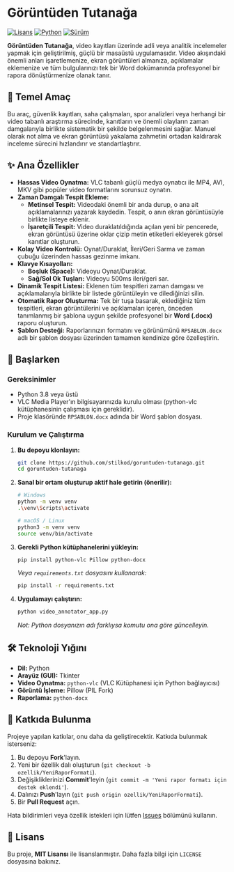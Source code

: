 # Görüntüden Tutanağa

[![Lisans](https://img.shields.io/badge/license-MIT-blue.svg)](https://opensource.org/licenses/MIT)
[![Python](https://img.shields.io/badge/python-3.8%2B-blue.svg)](https://www.python.org/downloads/)
[![Sürüm](https://img.shields.io/github/v/release/stilkod/goruntuden-tutanaga)](https://github.com/stilkod/goruntuden-tutanaga/releases)

**Görüntüden Tutanağa**, video kayıtları üzerinde adli veya analitik incelemeler yapmak için geliştirilmiş, güçlü bir masaüstü uygulamasıdır. Video akışındaki önemli anları işaretlemenize, ekran görüntüleri almanıza, açıklamalar eklemenize ve tüm bulgularınızı tek bir Word dokümanında profesyonel bir rapora dönüştürmenize olanak tanır.


## 📝 Temel Amaç

Bu araç, güvenlik kayıtları, saha çalışmaları, spor analizleri veya herhangi bir video tabanlı araştırma sürecinde, kanıtların ve önemli olayların zaman damgalarıyla birlikte sistematik bir şekilde belgelenmesini sağlar. Manuel olarak not alma ve ekran görüntüsü yakalama zahmetini ortadan kaldırarak inceleme sürecini hızlandırır ve standartlaştırır.

## ✨ Ana Özellikler

*   **Hassas Video Oynatma:** VLC tabanlı güçlü medya oynatıcı ile MP4, AVI, MKV gibi popüler video formatlarını sorunsuz oynatın.
*   **Zaman Damgalı Tespit Ekleme:**
    *   **Metinsel Tespit:** Videodaki önemli bir anda durup, o ana ait açıklamalarınızı yazarak kaydedin. Tespit, o anın ekran görüntüsüyle birlikte listeye eklenir.
    *   **İşaretçili Tespit:** Video duraklatıldığında açılan yeni bir pencerede, ekran görüntüsü üzerine oklar çizip metin etiketleri ekleyerek görsel kanıtlar oluşturun.
*   **Kolay Video Kontrolü:** Oynat/Duraklat, İleri/Geri Sarma ve zaman çubuğu üzerinden hassas gezinme imkanı.
*   **Klavye Kısayolları:**
    *   **Boşluk (Space):** Videoyu Oynat/Duraklat.
    *   **Sağ/Sol Ok Tuşları:** Videoyu 500ms ileri/geri sar.
*   **Dinamik Tespit Listesi:** Eklenen tüm tespitleri zaman damgası ve açıklamalarıyla birlikte bir listede görüntüleyin ve dilediğinizi silin.
*   **Otomatik Rapor Oluşturma:** Tek bir tuşa basarak, eklediğiniz tüm tespitleri, ekran görüntülerini ve açıklamaları içeren, önceden tanımlanmış bir şablona uygun şekilde profesyonel bir **Word (.docx)** raporu oluşturun.
*   **Şablon Desteği:** Raporlarınızın formatını ve görünümünü `RPSABLON.docx` adlı bir şablon dosyası üzerinden tamamen kendinize göre özelleştirin.

## 🚀 Başlarken

### Gereksinimler

*   Python 3.8 veya üstü
*   VLC Media Player'ın bilgisayarınızda kurulu olması (python-vlc kütüphanesinin çalışması için gereklidir).
*   Proje klasöründe `RPSABLON.docx` adında bir Word şablon dosyası.

### Kurulum ve Çalıştırma

1.  **Bu depoyu klonlayın:**
    ```bash
    git clone https://github.com/stilkod/goruntuden-tutanaga.git
    cd goruntuden-tutanaga
    ```

2.  **Sanal bir ortam oluşturup aktif hale getirin (önerilir):**
    ```bash
    # Windows
    python -m venv venv
    .\venv\Scripts\activate

    # macOS / Linux
    python3 -m venv venv
    source venv/bin/activate
    ```

3.  **Gerekli Python kütüphanelerini yükleyin:**
    ```bash
    pip install python-vlc Pillow python-docx
    ```
    *Veya `requirements.txt` dosyasını kullanarak:*
    ```bash
    pip install -r requirements.txt
    ```

4.  **Uygulamayı çalıştırın:**
    ```bash
    python video_annotator_app.py 
    ```
    *Not: Python dosyanızın adı farklıysa komutu ona göre güncelleyin.*

## 🛠️ Teknoloji Yığını

*   **Dil:** Python
*   **Arayüz (GUI):** Tkinter
*   **Video Oynatma:** `python-vlc` (VLC Kütüphanesi için Python bağlayıcısı)
*   **Görüntü İşleme:** Pillow (PIL Fork)
*   **Raporlama:** `python-docx`

## 🤝 Katkıda Bulunma

Projeye yapılan katkılar, onu daha da geliştirecektir. Katkıda bulunmak isterseniz:

1.  Bu depoyu **Fork**'layın.
2.  Yeni bir özellik dalı oluşturun (`git checkout -b ozellik/YeniRaporFormati`).
3.  Değişikliklerinizi **Commit**'leyin (`git commit -m 'Yeni rapor formatı için destek eklendi'`).
4.  Dalınızı **Push**'layın (`git push origin ozellik/YeniRaporFormati`).
5.  Bir **Pull Request** açın.

Hata bildirimleri veya özellik istekleri için lütfen [Issues](https://github.com/stilkod/goruntuden-tutanaga/issues) bölümünü kullanın.

## 📝 Lisans

Bu proje, **MIT Lisansı** ile lisanslanmıştır. Daha fazla bilgi için `LICENSE` dosyasına bakınız.
